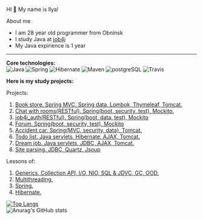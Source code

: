 HI 👋 My name is Ilya!

  About me
  - I am 28 year old programmer from Obninsk
  - I study Java at [job4j](https://job4j.ru)
  - My Java expirience is 1 year

-------

<b>Core technologies:</b>
<br>
![Java](https://img.shields.io/badge/java-%3E%3D8-orange)
![Spring](https://img.shields.io/badge/spring-%3E%3D5.0-green)
![Hibernate](https://img.shields.io/badge/hibernate-%3E%3D5.0-yellow)
![Maven](https://img.shields.io/badge/maven-3-blue)
![postgreSQL](https://img.shields.io/badge/PostgreSQL-%3E%3D10-lightgrey)
![Travis](https://img.shields.io/badge/Travis-CI-critical)
  </br>

<b>Here is my study projects:</b>

Projects:
1. [Book store. Spring MVC, Spring data, Lombok, Thymeleaf, Tomcat.](https://github.com/shabelnikilya/book_store)
2. [Chat with rooms(RESTful). Spring(boot, security, test), Mockito.](https://github.com/shabelnikilya/job4j_chat)
3. [job4j_auth(RESTful). Spring(boot, data, test), Mockito](https://github.com/shabelnikilya/job4j_auth)
4. [Forum. Spring(boot, security, test), Mockito](https://github.com/shabelnikilya/job4j_forum)
5. [Accident car. Spring(MVC, security, data), Tomcat.](https://github.com/shabelnikilya/job4j_accident_car)
6. [Todo list. Java servlets, Hibernate, AJAX, Tomcat.](https://github.com/shabelnikilya/job4j_todo)
7. [Dream job. Java servlets, JDBC, AJAX, Tomcat.](https://github.com/shabelnikilya/job4j_dreamjob)
8. [Site parsing. JDBC, Quartz, Jsoup](https://github.com/shabelnikilya/job4j_grabber)

Lessons of:
1. [Generics, Collection API, I/O, NIO, SQL & JDVC, GC, OOD.](https://github.com/shabelnikilya/jobj4_design)
2. [Multithreading.](https://github.com/shabelnikilya/job4j_threads)
3. [Spring.](https://github.com/shabelnikilya/job4j_spring)
4. [Hibernate.](https://github.com/shabelnikilya/job4j_hibernate)

 [![Top Langs](https://github-readme-stats.vercel.app/api/top-langs/?username=shabelnikilya&style=centerme&layout=compact)](https://github.com/shabelnikilya/github-readme-stats)
<br>![Anurag's GitHub stats](https://github-readme-stats.vercel.app/api?username=shabelnikilya&show_icons=true&theme=tokyonight)


